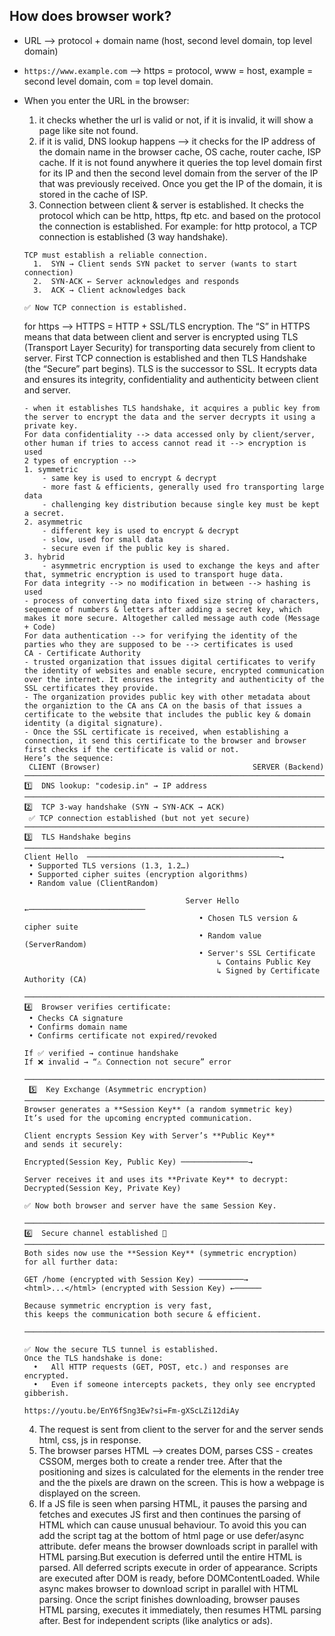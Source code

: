 ## How does browser work?
- URL --> protocol + domain name (host, second level domain, top level domain)
- ```https://www.example.com``` --> https = protocol, www = host, example = second level domain, com = top level domain.
- When you enter the URL in the browser:
  1. it checks whether the url is valid or not, if it is invalid, it will show a page like site not found.
  2. if it is valid, DNS lookup happens --> it checks for the IP address of the domain name in the browser cache, OS cache, router cache, ISP cache. If it is not found anywhere it queries the top level domain first for its IP and then the second level domain from the server of the IP that was previously received. Once you get the IP of the domain, it is stored in the cache of ISP.
  3. Connection between client & server is established. It checks the protocol which can be http, https, ftp etc. and based on the protocol the connection is established. For example: for http protocol, a TCP connection is established (3 way handshake).
  ```
  TCP must establish a reliable connection.
	1.	SYN → Client sends SYN packet to server (wants to start connection)
	2.	SYN-ACK ← Server acknowledges and responds
	3.	ACK → Client acknowledges back

  ✅ Now TCP connection is established.
  ```
     for https --> HTTPS = HTTP + SSL/TLS encryption. The “S” in HTTPS means that data between client and server is encrypted using TLS (Transport Layer Security) for transporting data securely from client to server. First TCP connection is established and then TLS Handshake (the “Secure” part begins). TLS is the successor to SSL. It ecrypts data and ensures its integrity, confidentiality and authenticity between client and server.
  ```
  - when it establishes TLS handshake, it acquires a public key from the server to encrypt the data and the server decrypts it using a private key.
  For data confidentiality --> data accessed only by client/server, other human if tries to access cannot read it --> encryption is used
  2 types of encryption -->
  1. symmetric
      - same key is used to encrypt & decrypt
      - more fast & efficients, generally used fro transporting large data
      - challenging key distribution because single key must be kept a secret.
  2. asymmetric
      - different key is used to encrypt & decrypt
      - slow, used for small data
      - secure even if the public key is shared.
  3. hybrid
      - asymmetric encryption is used to exchange the keys and after that, symmetric encryption is used to transport huge data.
  For data integrity --> no modification in between --> hashing is used
  - process of converting data into fixed size string of characters, sequemce of numbers & letters after adding a secret key, which makes it more secure. Altogether called message auth code (Message + Code)
  For data authentication --> for verifying the identity of the parties who they are supposed to be --> certificates is used
  CA - Certificate Authority
  - trusted organization that issues digital certificates to verify the identity of websites and enable secure, encrypted communication over the internet. It ensures the integrity and authenticity of the SSL certificates they provide.
  - The organization provides public key with other metadata about the organiztion to the CA ans CA on the basis of that issues a certificate to the website that includes the public key & domain identity (a digital signature).
  - Once the SSL certificate is received, when establishing a connection, it send this certificate to the browser and browser first checks if the certificate is valid or not.
  Here’s the sequence:
   CLIENT (Browser)                                  SERVER (Backend)
  ─────────────────────────────────────────────────────────────────────────────
  1️⃣  DNS lookup: "codesip.in" → IP address
  ─────────────────────────────────────────────────────────────────────────────
  2️⃣  TCP 3-way handshake (SYN → SYN-ACK → ACK)
   ✅ TCP connection established (but not yet secure)
  ─────────────────────────────────────────────────────────────────────────────
  3️⃣  TLS Handshake begins
  ─────────────────────────────────────────────────────────────────────────────
  Client Hello  ───────────────────────────────────────────→
   • Supported TLS versions (1.3, 1.2…)
   • Supported cipher suites (encryption algorithms)
   • Random value (ClientRandom)

                                      Server Hello  ←──────────────────────────
                                         • Chosen TLS version & cipher suite
                                         • Random value (ServerRandom)
                                         • Server's SSL Certificate 
                                             ↳ Contains Public Key
                                             ↳ Signed by Certificate Authority (CA)

  ─────────────────────────────────────────────────────────────────────────────
  4️⃣  Browser verifies certificate:
   • Checks CA signature
   • Confirms domain name
   • Confirms certificate not expired/revoked

  If ✅ verified → continue handshake  
  If ❌ invalid → “⚠️ Connection not secure” error

  ─────────────────────────────────────────────────────────────────────────────
   5️⃣  Key Exchange (Asymmetric encryption)
  ─────────────────────────────────────────────────────────────────────────────
  Browser generates a **Session Key** (a random symmetric key)
  It’s used for the upcoming encrypted communication.

  Client encrypts Session Key with Server’s **Public Key**
  and sends it securely:

  Encrypted(Session Key, Public Key) ───────────────→

  Server receives it and uses its **Private Key** to decrypt:
  Decrypted(Session Key, Private Key)

  ✅ Now both browser and server have the same Session Key.

  ─────────────────────────────────────────────────────────────────────────────
  6️⃣  Secure channel established 🔐
  ─────────────────────────────────────────────────────────────────────────────
  Both sides now use the **Session Key** (symmetric encryption)
  for all further data:

  GET /home (encrypted with Session Key) ──────────→
  <html>...</html> (encrypted with Session Key) ←──────

  Because symmetric encryption is very fast,
  this keeps the communication both secure & efficient.

  ─────────────────────────────────────────────────────────────────────────────

  ✅ Now the secure TLS tunnel is established.
  Once the TLS handshake is done:
	•	All HTTP requests (GET, POST, etc.) and responses are encrypted.
	•	Even if someone intercepts packets, they only see encrypted gibberish.
  
  https://youtu.be/EnY6fSng3Ew?si=Fm-gXScLZi12diAy
  ```
  
  4. The request is sent from client to the server for and the server sends html, css, js in response.
  5. The browser parses HTML --> creates DOM, parses CSS - creates CSSOM, merges both to create a render tree. After that the positioning and sizes is calculated for the elements in the render tree and the the pixels are drawn on the screen. This is how a webpage is displayed on the screen.
  6. If a JS file is seen when parsing HTML, it pauses the parsing and fetches and executes JS first and then continues the parsing of HTML which can cause unusual behaviour. To avoid this you can add the script tag at the bottom of html page or use defer/async attribute. defer means the browser downloads script in parallel with HTML parsing.But execution is deferred until the entire HTML is parsed.	All deferred scripts execute in order of appearance. Scripts are executed after DOM is ready, before DOMContentLoaded. While async makes browser to download script in parallel with HTML parsing. Once the script finishes downloading, browser pauses HTML parsing, executes it immediately, then resumes HTML parsing after. Best for independent scripts (like analytics or ads).
